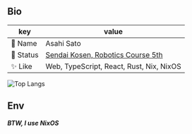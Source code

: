 ## Bio

|key|value|
|-|-|
|👾 Name|Asahi Sato|
|🏫 Status|[Sendai Kosen, Robotics Course 5th](https://www.sendai-nct.ac.jp/department/course2-1/)|
|✨ Like|Web, TypeScript, React, Rust, Nix, NixOS|

![Top Langs](https://github-readme-stats.vercel.app/api/top-langs/?username=asa1984&layout=compact&hide=python)

## Env
___BTW, I use NixOS___
